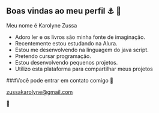 ## Boas vindas ao meu perfil   ⚓ 🌸

Meu nome é Karolyne Zussa

- Adoro ler e os livros são minha fonte de imaginação.
- Recentemente estou estudando na Alura.
- Estou me desenvolvendo na linguagem do java script.
- Pretendo cursar programação.
- Estou desenvolvendo pequenos projetos.
- Utilizo esta plataforma para compartilhar meus projetos

###Você pode entrar em contato comigo   📧

  zussakarolyne@gmail.com

💙
